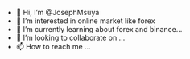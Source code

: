 - 👋 Hi, I’m @JosephMsuya
- 👀 I’m interested in online market like forex
- 🌱 I’m currently learning about forex and binance...
- 💞️ I’m looking to collaborate on ...
- 📫 How to reach me ...

<!---
JosephMsuya/JosephMsuya is a ✨ special ✨ repository because its `README.md` (this file) appears on your GitHub profile.
You can click the Preview link to take a look at your changes.
--->
